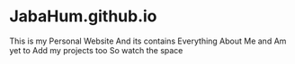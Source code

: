 # JabaHum.github.io
This is my Personal Website And its contains Everything About Me and Am yet to Add my projects too So watch the space
